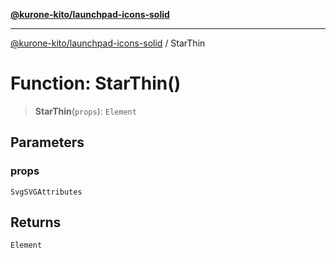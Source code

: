 [**@kurone-kito/launchpad-icons-solid**](../README.md)

***

[@kurone-kito/launchpad-icons-solid](../globals.md) / StarThin

# Function: StarThin()

> **StarThin**(`props`): `Element`

## Parameters

### props

`SvgSVGAttributes`

## Returns

`Element`
